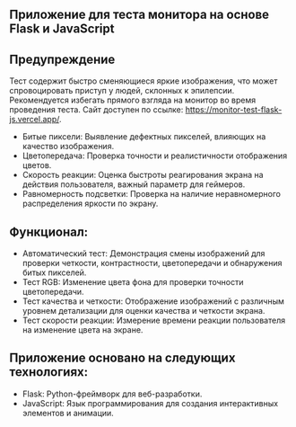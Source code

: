 ## Приложение для теста монитора на основе Flask и JavaScript
## Предупреждение
Тест содержит быстро сменяющиеся яркие изображения, что может спровоцировать приступ у людей, склонных к эпилепсии. Рекомендуется избегать прямого взгляда на монитор во время проведения теста.
Сайт доступен по ссылке: https://monitor-test-flask-js.vercel.app/.
- Битые пиксели: Выявление дефектных пикселей, влияющих на качество изображения.
- Цветопередача: Проверка точности и реалистичности отображения цветов.
- Скорость реакции: Оценка быстроты реагирования экрана на действия пользователя, важный параметр для геймеров.
- Равномерность подсветки: Проверка на наличие неравномерного распределения яркости по экрану.
## Функционал:

- Автоматический тест: Демонстрация смены изображений для проверки четкости, контрастности, цветопередачи и обнаружения битых пикселей.
- Тест RGB: Изменение цвета фона для проверки точности цветопередачи.
- Тест качества и четкости: Отображение изображений с различным уровнем детализации для оценки качества и четкости экрана.
- Тест скорости реакции: Измерение времени реакции пользователя на изменение цвета на экране.

## Приложение основано на следующих технологиях:
- Flask: Python-фреймворк для веб-разработки.
- JavaScript: Язык программирования для создания интерактивных элементов и анимации.
